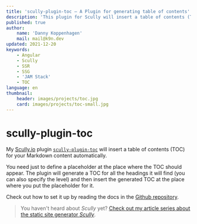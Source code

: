 ```yaml
---
title: 'scully-plugin-toc — A Plugin for generating table of contents'
description: 'This plugin for Scully will insert a table of contents (TOC) for your Markdown content automatically'
published: true
author:
    name: 'Danny Koppenhagen'
    mail: mail@k9n.dev
updated: 2021-12-20
keywords:
    - Angular
    - Scully
    - SSR
    - SSG
    - 'JAM Stack'
    - TOC
language: en
thumbnail:
    header: images/projects/toc.jpg
    card: images/projects/toc-small.jpg
---
```

# scully-plugin-toc

My [Scully.io](https://scully.io) plugin [`scully-plugin-toc`](https://www.npmjs.com/package/@k9n/scully-plugin-toc) will insert a table of contents (TOC) for your Markdown content automatically.

You need just to define a placeholder at the place where the TOC should appear.
The plugin will generate a TOC for all the headings it will find (you can also specify the level) and then insert the generated TOC at the place where you put the placeholder for it.

Check out how to set it up by reading the docs in the [Github repository](https://github.com/k9n-dev/scully-plugins/tree/main/scully/plugins/scully-plugin-toc).

> You haven't heard about _Scully_ yet? [Check out my article series about the static site generator _Scully_](/blog/2020-01-angular-scully).
